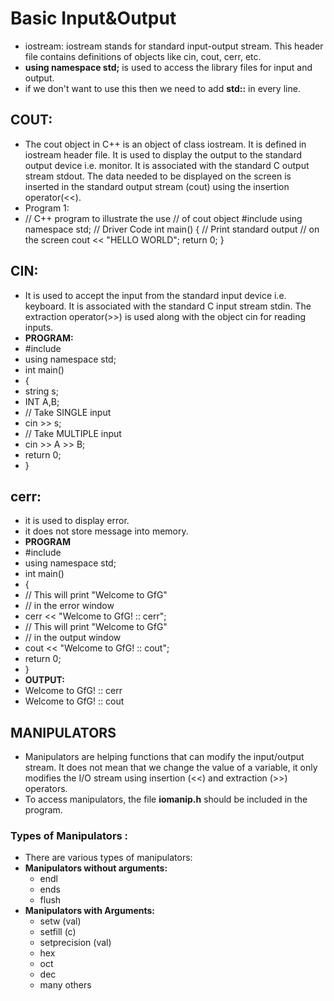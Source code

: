 # Basic Input&Output
- iostream: iostream stands for standard input-output stream. This header file contains definitions of objects like cin, cout, cerr, etc.
- **using namespace std;** is used to access the library files for input and output.
- if we don't want to use this then we need to add **std::** in every line.
## COUT:
- The cout object in C++ is an object of class iostream. It is defined in iostream header file. It is used to display the output to the standard output device i.e. monitor. It is associated with the standard C output stream stdout. The data needed to be displayed on the screen is inserted in the standard output stream (cout) using the insertion operator(<<).
- Program 1:
- // C++ program to illustrate the use
  // of cout object
  #include <iostream>
  using namespace std;
  // Driver Code
  int main()
  {
	// Print standard output
	// on the screen
	cout << "HELLO WORLD";
  return 0;
  }

## CIN:
-  It is used to accept the input from the standard input device i.e. keyboard. It is associated with the standard C input stream stdin. The extraction operator(>>) is used along with the object cin for reading inputs.
-  **PROGRAM:**
-  #include <iostream> 
- using namespace std; 
- int main() 
- { 
- string s;
- INT A,B;
- // Take SINGLE input
- cin >> s;
- // Take MULTIPLE input
- cin >> A >> B;
- return 0;
- }

## cerr:
- it is used to display error.
- it does not store message into memory.
- **PROGRAM**
- #include <iostream>
- using namespace std;
- int main()
- {
- // This will print "Welcome to GfG"
- // in the error window
- cerr << "Welcome to GfG! :: cerr";
- // This will print "Welcome to GfG"
- // in the output window
- cout << "Welcome to GfG! :: cout";
- return 0;
- }
- **OUTPUT:**
- Welcome to GfG! :: cerr
- Welcome to GfG! :: cout 

## MANIPULATORS
- Manipulators are helping functions that can modify the input/output stream. It does not mean that we change the value of a variable, it only modifies the I/O stream using insertion (<<) and extraction (>>) operators.
- To access manipulators, the file **iomanip.h** should be included in the program.
### Types of Manipulators :
- There are various types of manipulators:
- **Manipulators without arguments:**
  - endl
  - ends
  - flush
- **Manipulators with Arguments:**
  - setw (val)
  - setfill (c)
  - setprecision (val)
  - hex 
  - oct 
  - dec
  - many others 

